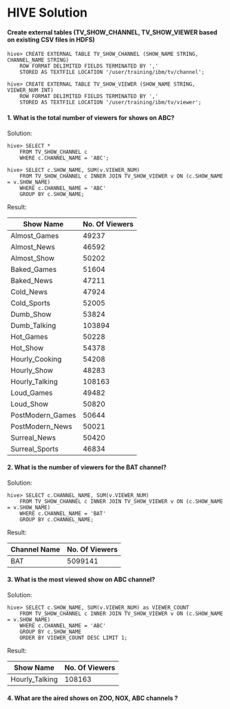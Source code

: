 HIVE Solution
========

#### Create external tables (TV_SHOW_CHANNEL, TV_SHOW_VIEWER based on existing CSV files in HDFS)

```
hive> CREATE EXTERNAL TABLE TV_SHOW_CHANNEL (SHOW_NAME STRING, CHANNEL_NAME STRING) 
	ROW FORMAT DELIMITED FIELDS TERMINATED BY ',' 
	STORED AS TEXTFILE LOCATION '/user/training/ibm/tv/channel';

hive> CREATE EXTERNAL TABLE TV_SHOW_VIEWER (SHOW_NAME STRING, VIEWER_NUM INT) 
	ROW FORMAT DELIMITED FIELDS TERMINATED BY ',' 
	STORED AS TEXTFILE LOCATION '/user/training/ibm/tv/viewer';
```

#### 1. What is the total number of viewers for shows on ABC?


Solution:

```
hive> SELECT * 
	FROM TV_SHOW_CHANNEL c 
	WHERE c.CHANNEL_NAME = 'ABC';

hive> SELECT c.SHOW_NAME, SUM(v.VIEWER_NUM) 
	FROM TV_SHOW_CHANNEL c INNER JOIN TV_SHOW_VIEWER v ON (c.SHOW_NAME = v.SHOW_NAME) 
	WHERE c.CHANNEL_NAME = 'ABC' 
	GROUP BY c.SHOW_NAME;
```

Result:

| Show Name	|No. Of Viewers|
|---------------|--------------|
|Almost_Games 	|49237	|
|Almost_News	|46592	|
|Almost_Show	|50202	|
|Baked_Games	|51604	|
|Baked_News	|47211	|
|Cold_News	|47924	|
|Cold_Sports	|52005	|
|Dumb_Show	|53824	|
|Dumb_Talking	|103894	|
|Hot_Games	|50228	|
|Hot_Show	|54378	|
|Hourly_Cooking	|54208	|
|Hourly_Show	|48283	|
|Hourly_Talking	|108163	|
|Loud_Games	|49482	|
|Loud_Show	|50820	|
|PostModern_Games	|50644	|
|PostModern_News	|50021	|
|Surreal_News	|50420	|
|Surreal_Sports	|46834	|


#### 2. What is the number of viewers for the BAT channel?


Solution:

```
hive> SELECT c.CHANNEL_NAME, SUM(v.VIEWER_NUM) 
	FROM TV_SHOW_CHANNEL c INNER JOIN TV_SHOW_VIEWER v ON (c.SHOW_NAME = v.SHOW_NAME) 
	WHERE c.CHANNEL_NAME = 'BAT' 
	GROUP BY c.CHANNEL_NAME;
```

Result:

| Channel Name	|No. Of Viewers|
|---------------|--------------|
|BAT		|5099141	|


#### 3. What is the most viewed show on ABC channel?


Solution:

```
hive> SELECT c.SHOW_NAME, SUM(v.VIEWER_NUM) as VIEWER_COUNT 
	FROM TV_SHOW_CHANNEL c INNER JOIN TV_SHOW_VIEWER v ON (c.SHOW_NAME = v.SHOW_NAME) 
	WHERE c.CHANNEL_NAME = 'ABC' 
	GROUP BY c.SHOW_NAME 
	ORDER BY VIEWER_COUNT DESC LIMIT 1;
```

Result:

| Show Name	|No. Of Viewers|
|---------------|--------------|
|Hourly_Talking	|108163		|


#### 4. What are the aired shows on ZOO, NOX, ABC channels ?




